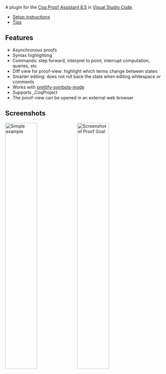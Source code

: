 A plugin for the [Coq Proof Assistant 8.5](https://coq.inria.fr/) in [Visual Studio Code](https://code.visualstudio.com/).

* [Setup instructions](wiki/Setup)
* [Tips](wiki/Tips)

## Features
* Asynchronous proofs
* Syntax highlighting
* Commands: step forward, interpret to point, interrupt computation, queries, etc
* Diff view for proof-view: highlight which terms change between states
* Smarter editing: does not roll back the state when editing whitespace or comments
* Works with [prettify-symbols-mode](https://marketplace.visualstudio.com/items?itemName=siegebell.prettify-symbols-mode)
* Supports \_CoqProject
* The proof-view can be opened in an external web browser

## Screenshots
<img alt="Simple example" src="https://cloud.githubusercontent.com/assets/16118166/19991384/3a8ed38c-a20b-11e6-88f6-cf9a9b04fe83.png" width="45%"/> <img alt="Screenshot of Proof Goal" src="https://cloud.githubusercontent.com/assets/16118166/15950935/9c8537dc-2e81-11e6-9954-5eefeac23a7a.png" width="45%"/>
